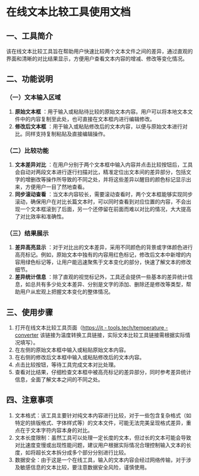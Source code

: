 # 在线文本比较工具使用文档

## 一、工具简介

该在线文本比较工具旨在帮助用户快速比较两个文本文件之间的差异，通过直观的界面和清晰的对比结果显示，方便用户查看文本内容的增减、修改等变化情况。

## 二、功能说明

### （一）文本输入区域

  1. **原始文本框** ：用于输入或粘贴待比较的原始文本内容。用户可以将本地文本文件中的内容复制至此处，也可直接在文本框内进行编辑修改。
  2. **修改后文本框** ：用于输入或粘贴修改后的文本内容，以便与原始文本进行对比。同样支持复制粘贴及直接编辑操作。

### （二）比较功能

  1. **文本差异对比** ：在用户分别于两个文本框中输入内容并点击比较按钮后，工具会自动对两段文本进行逐行扫描对比，精准定位出文本间的差异部分，包括文字的增删改等操作所导致的不同之处，并将这些差异以醒目的颜色标记显示出来，方便用户一目了然地查看。
  2. **同步滚动查看** ：当文本内容较长，需要滚动查看时，两个文本框能够实现同步滚动，确保用户在对比长篇文本时，可以同时查看到对应位置的内容，不会出现一个文本框滚到了后面，另一个还停留在前面而难以对比的情况，大大提高了对比效率和准确性。

### （三）结果展示

  1. **差异高亮显示** ：对于对比出的文本差异，采用不同颜色的背景或字体颜色进行高亮标记。例如，原始文本中独有的内容用红色标记，修改后文本中新增的内容用绿色标记等，让用户能迅速聚焦于文本变化的部分，快速了解文本的修改细节。
  2. **差异统计信息** ：除了直观的视觉标记外，工具还会提供一些基本的差异统计信息，如总共有多少处文本差异、分别是文字的添加、删除还是修改等类型，帮助用户从宏观上把握文本变化的整体情况。

## 三、使用步骤

  1. 打开在线文本比较工具页面（[https://it - tools.tech/temperature - converter](https://it-tools.tech/temperature-converter) 该链接为温度转换工具链接，实际文本比较工具链接需根据实际情况填写）。
  2. 在左侧的原始文本框中输入或粘贴原始文本内容。
  3. 在右侧的修改后文本框中输入或粘贴修改后的文本内容。
  4. 点击比较按钮，等待工具完成文本对比处理。
  5. 查看对比结果，仔细检查文本框中被高亮标记的差异部分，同时参考差异统计信息，全面了解文本之间的不同之处。

## 四、注意事项

  1. 文本格式：该工具主要针对纯文本内容进行比较，对于一些包含复杂格式（如特定的排版格式、字体样式等）的文本文件，可能无法完美呈现格式差异，重点在于文本字符内容本身的对比。
  2. 文本长度限制：虽然工具可以处理一定长度的文本，但过长的文本可能会导致对比速度变慢或出现性能问题，建议用户根据实际情况合理控制输入文本的长度，如将超长文本拆分成多个部分分别进行比较。
  3. 数据安全：由于这是一个在线工具，输入的文本内容会经过网络传输，对于涉及敏感信息的文本比较，要注意数据安全风险，谨慎使用。